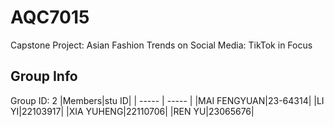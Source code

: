 # AQC7015
Capstone Project: Asian Fashion Trends on Social Media: TikTok in Focus

## Group Info
Group ID: 2
|Members|stu ID|
| ----- | ----- |
|MAI FENGYUAN|23-64314|
|LI YI|22103917|
|XIA YUHENG|22110706|
|REN YU|23065676|
